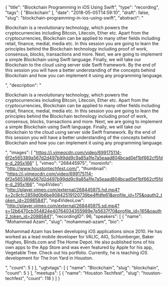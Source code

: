 {
  "title": "Blockchain Programming in iOS Using Swift",
  "type": "recording",
  "tags": [
    "Blockchain"
  ],
  "date": "2018-05-05T14:59:10",
  "draft": false,
  "slug": "blockchain-programming-in-ios-using-swift",
  "abstract": "<p>Blockchain is a revolutionary technology, which powers the cryptocurrencies including Bitcoin, Litecoin, Ether etc. Apart from the cryptocurrencies, Blockchain can be applied to many other fields including retail, finance, medial, media etc. In this session you are going to learn the principles behind the Blockchain technology including proof of work, consensus, blocks, transactions and more. Next, we are going to implement a simple Blockchain using Swift language. Finally, we will take our Blockchain to the cloud using server side Swift framework. By the end of this session you will have a better understanding of the concepts behind Blockchain and how you can implement it using any programming language.</p>",
  "description": "<p>Blockchain is a revolutionary technology, which powers the cryptocurrencies including Bitcoin, Litecoin, Ether etc. Apart from the cryptocurrencies, Blockchain can be applied to many other fields including retail, finance, medial, media etc. In this session you are going to learn the principles behind the Blockchain technology including proof of work, consensus, blocks, transactions and more. Next, we are going to implement a simple Blockchain using Swift language. Finally, we will take our Blockchain to the cloud using server side Swift framework. By the end of this session you will have a better understanding of the concepts behind Blockchain and how you can implement it using any programming language.</p>",
  "images": [
    "https://i.vimeocdn.com/video/699175114-6f2e565389a567d2d497b99dd9c9a85a1fe7a5eaad804bcad0ef1bf662cf5fde-d_295x166"
  ],
  "vimeo": "268445975",
  "moreinfo": "http://www.houstontechfest.com/",
  "thumbnail": "https://i.vimeocdn.com/video/699175114-6f2e565389a567d2d497b99dd9c9a85a1fe7a5eaad804bcad0ef1bf662cf5fde-d_295x166",
  "mp4Video": "http://player.vimeo.com/external/268445975.hd.mp4?s=2c9cfc2859d0b6be90842519120739be4ffdfe61&profile_id=175&oauth2_token_id=20985841",
  "mp4VideoLow": "http://player.vimeo.com/external/268445975.sd.mp4?s=12b6470cb354824e40764034355989e7e5637f70&profile_id=165&oauth2_token_id=20985841",
  "recordingID": 96,
  "speakers": [
    {
      "name": "Mohammad Azam",
      "slug": "mohammad-azam",
      "bio": "<p>Mohammad Azam has been developing iOS applications since 2010. He has worked as a lead mobile developer for VALIC, AIG, Schlumberger, Baker Hughes, Blinds.com and The Home Depot. He also published tons of his own apps to the App Store and was even featured by Apple for his app, Vegetable Tree. Check out his portfolio. Currently, he is teaching iOS development for The Iron Yard in Houston.</p>",
      "count": 5
    }
  ],
  "ugtvtags": [
    {
      "name": "Blockchain",
      "slug": "blockchain",
      "count": 5
    }
  ],
  "meetups": [
    {
      "name": "Houston Techfest",
      "slug": "houston-techfest",
      "count": 118
    }
  ]
}